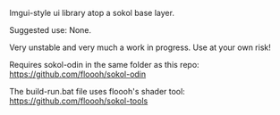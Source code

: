 Imgui-style ui library atop a sokol base layer.

Suggested use: None.

Very unstable and very much a work in progress. Use at your own risk!

Requires sokol-odin in the same folder as this repo: https://github.com/floooh/sokol-odin

The build-run.bat file uses floooh's shader tool: https://github.com/floooh/sokol-tools